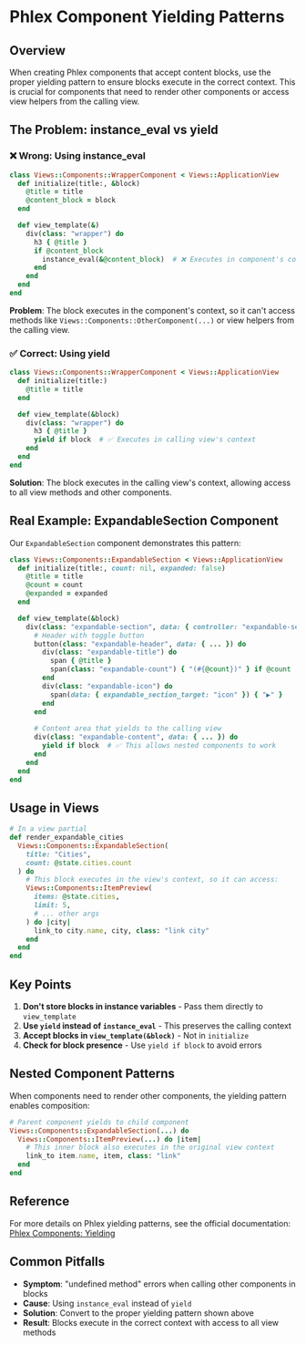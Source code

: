 # Phlex Component Yielding Patterns

## Overview

When creating Phlex components that accept content blocks, use the proper yielding pattern to ensure blocks execute in the correct context. This is crucial for components that need to render other components or access view helpers from the calling view.

## The Problem: instance_eval vs yield

### ❌ Wrong: Using instance_eval

```ruby
class Views::Components::WrapperComponent < Views::ApplicationView
  def initialize(title:, &block)
    @title = title
    @content_block = block
  end

  def view_template(&)
    div(class: "wrapper") do
      h3 { @title }
      if @content_block
        instance_eval(&@content_block)  # ❌ Executes in component's context
      end
    end
  end
end
```

**Problem**: The block executes in the component's context, so it can't access methods like `Views::Components::OtherComponent(...)` or view helpers from the calling view.

### ✅ Correct: Using yield

```ruby
class Views::Components::WrapperComponent < Views::ApplicationView
  def initialize(title:)
    @title = title
  end

  def view_template(&block)
    div(class: "wrapper") do
      h3 { @title }
      yield if block  # ✅ Executes in calling view's context
    end
  end
end
```

**Solution**: The block executes in the calling view's context, allowing access to all view methods and other components.

## Real Example: ExpandableSection Component

Our `ExpandableSection` component demonstrates this pattern:

```ruby
class Views::Components::ExpandableSection < Views::ApplicationView
  def initialize(title:, count: nil, expanded: false)
    @title = title
    @count = count
    @expanded = expanded
  end

  def view_template(&block)
    div(class: "expandable-section", data: { controller: "expandable-section" }) do
      # Header with toggle button
      button(class: "expandable-header", data: { ... }) do
        div(class: "expandable-title") do
          span { @title }
          span(class: "expandable-count") { "(#{@count})" } if @count
        end
        div(class: "expandable-icon") do
          span(data: { expandable_section_target: "icon" }) { "▶" }
        end
      end
      
      # Content area that yields to the calling view
      div(class: "expandable-content", data: { ... }) do
        yield if block  # ✅ This allows nested components to work
      end
    end
  end
end
```

## Usage in Views

```ruby
# In a view partial
def render_expandable_cities
  Views::Components::ExpandableSection(
    title: "Cities",
    count: @state.cities.count
  ) do
    # This block executes in the view's context, so it can access:
    Views::Components::ItemPreview(
      items: @state.cities,
      limit: 5,
      # ... other args
    ) do |city|
      link_to city.name, city, class: "link city"
    end
  end
end
```

## Key Points

1. **Don't store blocks in instance variables** - Pass them directly to `view_template`
2. **Use `yield` instead of `instance_eval`** - This preserves the calling context
3. **Accept blocks in `view_template(&block)`** - Not in `initialize`
4. **Check for block presence** - Use `yield if block` to avoid errors

## Nested Component Patterns

When components need to render other components, the yielding pattern enables composition:

```ruby
# Parent component yields to child component
Views::Components::ExpandableSection(...) do
  Views::Components::ItemPreview(...) do |item|
    # This inner block also executes in the original view context
    link_to item.name, item, class: "link"
  end
end
```

## Reference

For more details on Phlex yielding patterns, see the official documentation:
[Phlex Components: Yielding](https://www.phlex.fun/components/yielding.html)

## Common Pitfalls

- **Symptom**: "undefined method" errors when calling other components in blocks
- **Cause**: Using `instance_eval` instead of `yield`
- **Solution**: Convert to the proper yielding pattern shown above
- **Result**: Blocks execute in the correct context with access to all view methods